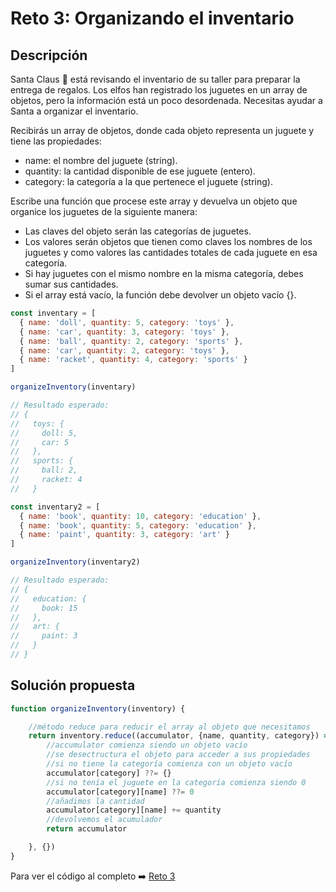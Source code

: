 # Reto 3: Organizando el inventario
## Descripción
Santa Claus 🎅 está revisando el inventario de su taller para preparar la entrega de regalos. Los elfos han registrado los juguetes en un array de objetos, pero la información está un poco desordenada. Necesitas ayudar a Santa a organizar el inventario.

Recibirás un array de objetos, donde cada objeto representa un juguete y tiene las propiedades:

* name: el nombre del juguete (string).
* quantity: la cantidad disponible de ese juguete (entero).
* category: la categoría a la que pertenece el juguete (string).

Escribe una función que procese este array y devuelva un objeto que organice los juguetes de la siguiente manera:
* Las claves del objeto serán las categorías de juguetes.
* Los valores serán objetos que tienen como claves los nombres de los juguetes y como valores las cantidades totales de cada juguete en esa categoría.
* Si hay juguetes con el mismo nombre en la misma categoría, debes sumar sus cantidades.
* Si el array está vacío, la función debe devolver un objeto vacío {}.

```js
const inventary = [
  { name: 'doll', quantity: 5, category: 'toys' },
  { name: 'car', quantity: 3, category: 'toys' },
  { name: 'ball', quantity: 2, category: 'sports' },
  { name: 'car', quantity: 2, category: 'toys' },
  { name: 'racket', quantity: 4, category: 'sports' }
]

organizeInventory(inventary)

// Resultado esperado:
// {
//   toys: {
//     doll: 5,
//     car: 5
//   },
//   sports: {
//     ball: 2,
//     racket: 4
//   }

const inventary2 = [
  { name: 'book', quantity: 10, category: 'education' },
  { name: 'book', quantity: 5, category: 'education' },
  { name: 'paint', quantity: 3, category: 'art' }
]

organizeInventory(inventary2)

// Resultado esperado:
// {
//   education: {
//     book: 15
//   },
//   art: {
//     paint: 3
//   }
// }
```
## Solución propuesta

```js
function organizeInventory(inventory) {

    //método reduce para reducir el array al objeto que necesitamos
    return inventory.reduce((accumulator, {name, quantity, category}) => {
        //accumulator comienza siendo un objeto vacío
        //se desectructura el objeto para acceder a sus propiedades
        //si no tiene la categoría comienza con un objeto vacío
        accumulator[category] ??= {}
        //si no tenía el juguete en la categoría comienza siendo 0
        accumulator[category][name] ??= 0
        //añadimos la cantidad
        accumulator[category][name] += quantity
        //devolvemos el acumulador
        return accumulator

    }, {})
}
```
Para ver el código al completo :arrow_right:
[Reto 3](https://github.com/Sara-404/adventjs-2024/blob/main/reto3.js)